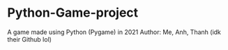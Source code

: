 # Python-Game-project
A game made using Python (Pygame) in 2021
Author: Me, Anh, Thanh (idk their Github lol)
